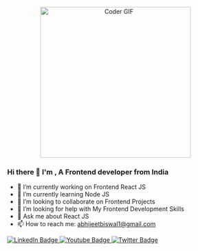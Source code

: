 <p align="center" width="100%">
 <img alt="Coder GIF" width=350 src="https://media.giphy.com/media/v1.Y2lkPTc5MGI3NjExOXh3enJ5cTM3ZXk4bTd2bjJueTVmcXl5cXJ4OWw0em5oYmdrcHp6dyZlcD12MV9pbnRlcm5hbF9naWZfYnlfaWQmY3Q9cw/gjrYDwbjnK8x36xZIO/giphy.gif" />
</p>

### Hi there 👋 I'm <Abhijeet Biswal/> , A <code-passionate></code-passionate> Frontend developer from India

- 🔭 I’m currently working on Frontend React JS 
- 🌱 I’m currently learning Node JS 
- 👯 I’m looking to collaborate on Frontend Projects
- 🤔 I’m looking for help with My Frontend Development Skills 
- 💬 Ask me about React JS
- 📫 How to reach me: abhijeetbiswal1@gmail.com

<div id="badges">
  <a href="https://www.linkedin.com/in/abhijeet-biswal-391624240/">
    <img src="https://img.shields.io/badge/LinkedIn-blue?style=for-the-badge&logo=linkedin&logoColor=white" alt="LinkedIn Badge"/>
  </a>
  <a href="your-youtube-URL">
    <img src="https://img.shields.io/badge/Instagram-darkpink?style=for-the-badge&logo=instagram&logoColor=white" alt="Youtube Badge"/>
  </a>
  <a href="your-twitter-URL">
    <img src="https://img.shields.io/badge/Twitter-blue?style=for-the-badge&logo=twitter&logoColor=white" alt="Twitter Badge"/>
  </a>
</div>

